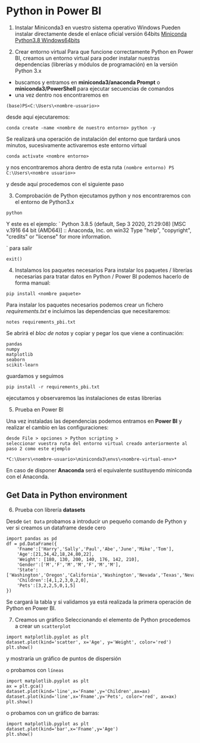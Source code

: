 # Python in Power BI

1. Instalar Miniconda3 en vuestro sistema operativo Windows
Pueden instalar directamente desde el enlace oficial versión 64bits 
[Miniconda Python3.8 Windows64bits](https://docs.conda.io/en/latest/miniconda.html)


2. Crear entorno virtual
Para que funcione correctamente Python en Power BI, creamos un entorno virtual para poder instalar nuestras dependencias (librerías y módulos de programación) en la versión Python 3.x

- buscamos y entramos en **miniconda3/anaconda Prompt** o **miniconda3/PowerShell** para ejecutar secuencias de comandos
- una vez dentro nos encontraremos en 

`(base)PS<C:\Users\<nombre-usuario>>`

desde aquí ejecutaremos:

```{shell}
conda create -name <nombre de nuestro entorno> python -y
``` 

Se realizará una operación de instalación del entorno que tardará unos minutos, sucesivamente activaremos este entorno virtual

```{shell}
conda activate <nombre entorno>
```

y nos encontraremos ahora dentro de esta ruta
`(nombre entorno) PS C:\Users\<nombre usuario>>`

y desde aquí procedemos con el siguiente paso

3. Comprobación de Python
ejecutamos python y nos encontraremos con el entorno de Python3.x

```{shell}
python
```
Y este es el ejemplo:
`
Python 3.8.5 (default, Sep  3 2020, 21:29:08) [MSC v.1916 64 bit (AMD64)] :: Anaconda, Inc. on win32
Type "help", "copyright", "credits" or "license" for more information.
>>>
`
para salir

```{python}
exit()
```

4. Instalamos los paquetes necesarios
Para instalar los paquetes / librerías necesarias para tratar datos en Python / Power BI podemos hacerlo de forma manual:

```{shell}
pip install <nombre paquete>
```

Para instalar los paquetes necesarios podemos crear un fichero *requirements.txt* e incluimos las dependencias que necesitaremos:

```{shell}
notes requirements_pbi.txt
```

Se abrirá el *bloc de notas* y copiar y pegar los que viene a continuación:
```{text}
pandas
numpy
matplotlib
seaborn
scikit-learn
```

guardamos y seguimos

```{shell}
pip install -r requirements_pbi.txt
```

ejecutamos y observaremos las instalaciones de estas librerías

5. Prueba en Power BI

Una vez instaladas las dependencias podemos entramos en **Power BI** y realizar el cambio en las configuraciones:

```
desde File > opciones > Python scripting > 
seleccionar vuestra ruta del entorno virtual creado anteriormente al paso 2 como este ejemplo

*C:\Users\<nombre-usuario>\miniconda3\envs\<nombre-virtual-env>*
```

En caso de disponer **Anaconda** será el equivalente sustituyendo miniconda con el Anaconda.

## Get Data in Python environment

6. Prueba con librería **datasets**

Desde `Get Data` probamos a introducir un pequeño comando de Python y ver si creamos un dataframe desde cero

```{python}
import pandas as pd 
df = pd.DataFrame({ 
    'Fname':['Harry','Sally','Paul','Abe','June','Mike','Tom'], 
    'Age':[21,34,42,18,24,80,22], 
    'Weight': [180, 130, 200, 140, 176, 142, 210], 
    'Gender':['M','F','M','M','F','M','M'], 
    'State':['Washington','Oregon','California','Washington','Nevada','Texas','Nevada'],
    'Children':[4,1,2,3,0,2,0],
    'Pets':[3,2,2,5,0,1,5] 
})
```

Se cargará la tabla y si validamos ya está realizada la primera operación de Python en Power BI.

7. Creamos un gráfico
Seleccionando el elemento de Python procedemos a crear un `scatterplot`

```{python}
import matplotlib.pyplot as plt 
dataset.plot(kind='scatter', x='Age', y='Weight', color='red')
plt.show()
```
y mostraría un gráfico de puntos de dispersión

o probamos con `líneas`

```{python}
import matplotlib.pyplot as plt 
ax = plt.gca() 
dataset.plot(kind='line',x='Fname',y='Children',ax=ax) 
dataset.plot(kind='line',x='Fname',y='Pets', color='red', ax=ax) 
plt.show()
```

o probamos con un gráfico de barras:

```{python}
import matplotlib.pyplot as plt 
dataset.plot(kind='bar',x='Fname',y='Age') 
plt.show()
```

